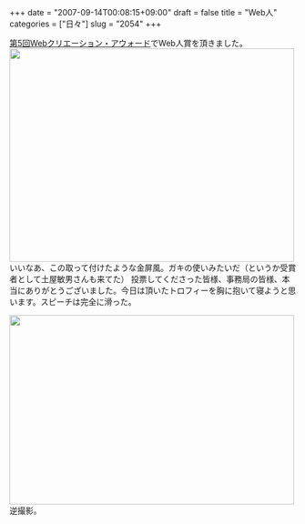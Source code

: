 +++
date = "2007-09-14T00:08:15+09:00"
draft = false
title = "Web人"
categories = ["日々"]
slug = "2054"
+++

<a href="http://award.wab.ne.jp/" target="_blank">第5回Webクリエーション・アウォード</a>でWeb人賞を頂きました。
<img src="http://ieiriblog.img.jugem.jp/20070913_354223.jpg" width="500" height="375" alt="" class="pict" />
いいなあ、この取って付けたような金屏風。ガキの使いみたいだ（というか受賞者として土屋敏男さんも来てた）
投票してくださった皆様、事務局の皆様、本当にありがとうございました。今日は頂いたトロフィーを胸に抱いて寝ようと思います。スピーチは完全に滑った。

<!--more-->
<img src="http://ieiriblog.img.jugem.jp/20070914_354290.JPG" width="500" height="333" alt="" class="pict" />
逆撮影。

